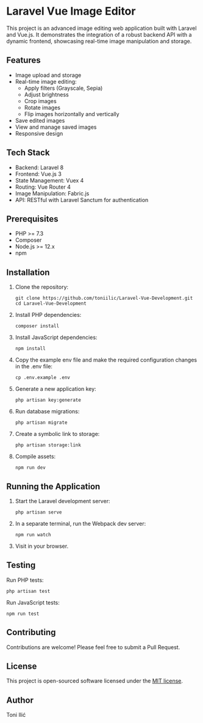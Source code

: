 # Laravel Vue Image Editor

This project is an advanced image editing web application built with Laravel and Vue.js. It demonstrates the integration of a robust backend API with a dynamic frontend, showcasing real-time image manipulation and storage.

## Features

- Image upload and storage
- Real-time image editing:
  - Apply filters (Grayscale, Sepia)
  - Adjust brightness
  - Crop images
  - Rotate images
  - Flip images horizontally and vertically
- Save edited images
- View and manage saved images
- Responsive design

## Tech Stack

- Backend: Laravel 8
- Frontend: Vue.js 3
- State Management: Vuex 4
- Routing: Vue Router 4
- Image Manipulation: Fabric.js
- API: RESTful with Laravel Sanctum for authentication

## Prerequisites

- PHP >= 7.3
- Composer
- Node.js >= 12.x
- npm

## Installation

1. Clone the repository:
   ```
   git clone https://github.com/toniilic/Laravel-Vue-Development.git
   cd Laravel-Vue-Development
   ```

2. Install PHP dependencies:
   ```
   composer install
   ```

3. Install JavaScript dependencies:
   ```
   npm install
   ```

4. Copy the example env file and make the required configuration changes in the .env file:
   ```
   cp .env.example .env
   ```

5. Generate a new application key:
   ```
   php artisan key:generate
   ```

6. Run database migrations:
   ```
   php artisan migrate
   ```

7. Create a symbolic link to storage:
   ```
   php artisan storage:link
   ```

8. Compile assets:
   ```
   npm run dev
   ```

## Running the Application

1. Start the Laravel development server:
   ```
   php artisan serve
   ```

2. In a separate terminal, run the Webpack dev server:
   ```
   npm run watch
   ```

3. Visit  in your browser.

## Testing

Run PHP tests:
```
php artisan test
```

Run JavaScript tests:
```
npm run test
```

## Contributing

Contributions are welcome! Please feel free to submit a Pull Request.

## License

This project is open-sourced software licensed under the [MIT license](https://opensource.org/licenses/MIT).

## Author

Toni Ilić
